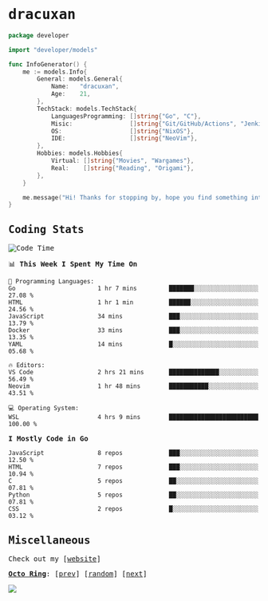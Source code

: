 <!-- Banner -->
<!--
<img src="https://i.imgur.com/mz4ym1F.png" style="max-height:550px"/>
-->


<samp>
	
<!-- Coded Intro -->
	
# dracuxan

```go
package developer

import "developer/models"

func InfoGenerator() {
	me := models.Info{
		General: models.General{
			Name:   "dracuxan",
			Age:    21,
		},
		TechStack: models.TechStack{
			LanguagesProgramming: []string{"Go", "C"},
			Misic:                []string{"Git/GitHub/Actions", "Jenkins", "Docker"},
			OS:     			  []string{"NixOS"},
			IDE:                  []string{"NeoVim"},
		},
		Hobbies: models.Hobbies{
			Virtual: []string{"Movies", "Wargames"},
			Real:    []string{"Reading", "Origami"},
		},		
	}

	me.message("Hi! Thanks for stopping by, hope you find something interesting!") 
}
```

## Coding Stats


<!--START_SECTION:waka-->
![Code Time](http://img.shields.io/badge/Code%20Time-442%20hrs%2028%20mins-blue)

📊 **This Week I Spent My Time On** 

```text
💬 Programming Languages: 
Go                       1 hr 7 mins         ███████░░░░░░░░░░░░░░░░░░   27.08 % 
HTML                     1 hr 1 min          ██████░░░░░░░░░░░░░░░░░░░   24.56 % 
JavaScript               34 mins             ███░░░░░░░░░░░░░░░░░░░░░░   13.79 % 
Docker                   33 mins             ███░░░░░░░░░░░░░░░░░░░░░░   13.35 % 
YAML                     14 mins             █░░░░░░░░░░░░░░░░░░░░░░░░   05.68 % 

🔥 Editors: 
VS Code                  2 hrs 21 mins       ██████████████░░░░░░░░░░░   56.49 % 
Neovim                   1 hr 48 mins        ███████████░░░░░░░░░░░░░░   43.51 % 

💻 Operating System: 
WSL                      4 hrs 9 mins        █████████████████████████   100.00 % 
```

**I Mostly Code in Go** 

```text
JavaScript               8 repos             ███░░░░░░░░░░░░░░░░░░░░░░   12.50 % 
HTML                     7 repos             ███░░░░░░░░░░░░░░░░░░░░░░   10.94 % 
C                        5 repos             ██░░░░░░░░░░░░░░░░░░░░░░░   07.81 % 
Python                   5 repos             ██░░░░░░░░░░░░░░░░░░░░░░░   07.81 % 
CSS                      2 repos             █░░░░░░░░░░░░░░░░░░░░░░░░   03.12 % 
```




<!--END_SECTION:waka-->

## Miscellaneous

Check out my [[website](https://bynisarg.in/)]

[**Octo Ring**](https://octo-ring.com/):
[[prev](https://octo-ring.com/p/dracuxan/prev)]  [[random](https://octo-ring.com/p/dracuxan/random)]  [[next](https://octo-ring.com/p/dracuxan/next)]

![](https://komarev.com/ghpvc/?username=dracuxan&style=flat-square)

</samp>
